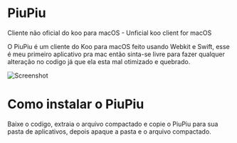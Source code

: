 # PiuPiu
Cliente não oficial do koo para macOS - Unficial koo client for macOS 

O PiuPiu é um cliente do Koo para macOS feito usando Webkit e Swift, esse é meu primeiro aplicativo pra mac então sinta-se livre para fazer qualquer alteração no codigo já que ela esta mal otimizado e quebrado.

![Screenshot](https://github.com/MiguelFogli/PiuPiu/blob/main/Captura%20de%20Tela%202022-11-22%20às%2017.10.23.png)

# Como instalar o PiuPiu
Baixe o codigo, extraia o arquivo compactado e copie o PiuPiu para sua pasta de aplicativos, depois apaque a pasta e o arquivo compactado.

